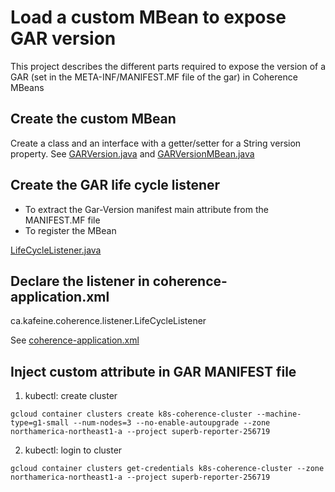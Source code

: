 # Load a custom MBean to expose GAR version
This project describes the different parts required to expose the version of a GAR (set in the META-INF/MANIFEST.MF file of the gar) in Coherence MBeans

## Create the custom MBean

Create a class and an interface with a getter/setter for a String version property.  See [GARVersion.java](https://github.com/jplaroche2000/coherence_jmx/blob/master/src/main/java/ca/kafeine/coherence/listener/GARVersion.java) and [GARVersionMBean.java](https://github.com/jplaroche2000/coherence_jmx/blob/master/src/main/java/ca/kafeine/coherence/listener/GARVersionMBean.java)


## Create the GAR life cycle listener

- To extract the Gar-Version manifest main attribute from the MANIFEST.MF file
- To register the MBean

[LifeCycleListener.java](https://github.com/jplaroche2000/coherence_jmx/blob/master/src/main/java/ca/kafeine/coherence/listener/LifeCycleListener.java)


## Declare the listener in coherence-application.xml

  <application-lifecycle-listener>
        <class-name>ca.kafeine.coherence.listener.LifeCycleListener</class-name>
  </application-lifecycle-listener>

See 
[coherence-application.xml](https://github.com/jplaroche2000/coherence_jmx/blob/master/src/main/resources/META-INF/coherence-application.xml)


## Inject custom attribute in GAR MANIFEST file


1. kubectl: create cluster
```
gcloud container clusters create k8s-coherence-cluster --machine-type=g1-small --num-nodes=3 --no-enable-autoupgrade --zone northamerica-northeast1-a --project superb-reporter-256719
```

2. kubectl: login to cluster 
```
gcloud container clusters get-credentials k8s-coherence-cluster --zone northamerica-northeast1-a --project superb-reporter-256719 
```

